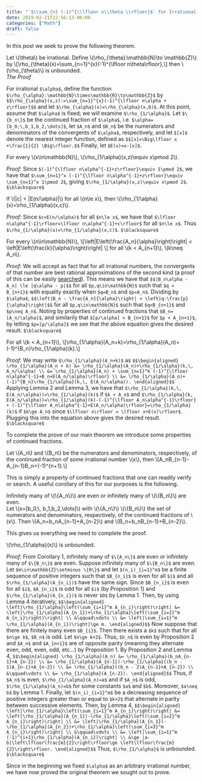 ```yaml
---
title: "`$\\sum_{n} (-1)^{\\lfloor n\\theta \\rfloor}$` for Irrational `$\\theta$`"
date: 2019-02-21T22:56:13-06:00
categories: ["Math"]
draft: false
---
```


In this post we seek to prove the following theorem.

<div class="theorem">
	Let \(\theta\) be irrational. Define \(\rho_{\theta}:\mathbb{N}\to \mathbb{Z}\) by
	\[\rho_{\theta}(x)=\sum_{n=1}^{x}(-1)^{\lfloor n\theta\rfloor},\]
	then \(\rho_{\theta}\) is unbounded.
</div>

<!--more-->

<div class="strike">
	<span><i>The Proof</i></span>
</div>


For irrational `$\alpha$`, define the function `$\rho_{\alpha}:\mathbb{N}\times\mathbb{R}\to\mathbb{Z}$` by
`$$\rho_{\alpha}(x,z):=\sum_{n=1}^{x}(-1)^{\lfloor n\alpha + z\rfloor}$$`
and let `$\rho_{\alpha}(x)=\rho_{\alpha}(x,0)$`.
At this point, assume that `$\alpha$` is fixed; we will examine `$\rho_{1/\alpha}$`. Let `$\{b_n\}$` be the continued fraction of `$\alpha$`, i.e. `$\alpha=[b_0;\,b_1,b_2,\dots]$`, let `$A_n$` and `$B_n$` be the numerators and denominators of the convergents of `$\alpha$`, respectively, and let `$[x]$` denote the nearest integer function, defined as
`$$[x]=\Big\lfloor x +\frac{1}{2} \Big\rfloor.$$`
Finally, let `$E(x)=x-[x]$`.

<div class="lemma">
	For every \(x\in\mathbb{N}\), \(\rho_{1/\alpha}(x,z)\equiv x\pmod 2\).
</div>

_Proof:_ Since `$(-1)^{\lfloor n\alpha^{-1}+z\rfloor}\equiv 1\pmod 2$`, we have that `$\sum_{n=1}^x (-1)^{\lfloor n\alpha^{-1}+z\rfloor}\equiv \sum_{n=1}^x 1\pmod 2$`, giving `$\rho_{1/\alpha}(x,z)\equiv x\pmod 2$`. `$\blacksquare$`

<div class="lemma">
	If \(|c| < |E(n/\alpha)|\) for all \(n\le x\), then \(\rho_{1/\alpha}(x)=\rho_{1/\alpha}(x,c)\).
</div>

_Proof:_ Since `$c<E(n/\alpha)$` for all `$n\le x$`, we have that `$\lfloor n\alpha^{-1}\rfloor=\lfloor n\alpha^{-1}+c\rfloor$` for all `$n\le x$`. Thus `$\rho_{1/\alpha}(x)=\rho_{1/\alpha}(x,c)$`. `$\blacksquare$`

<div class="lemma">
	For every \(n\in\mathbb{N}\),
	\[\left|E\left(\frac{A_n}{\alpha}\right)\right| < \left|E\left(\frac{k}{\alpha}\right)\right| \]
	for all \(k < A_{n+1}\), \(k\neq A_n\).
</div>

_Proof:_ We will accept as fact that for all irrational numbers, the convergents of that number are best rational approximations of the second kind (a proof of this can be easily [searched](https://proofwiki.org/wiki/Convergents_are_Best_Approximations)). This means we have that
`$$|B_n\alpha - A_n| \le |q\alpha - p|$$`
for all `$p,q\in\mathbb{N}$` such that `$q < B_{n+1}$` with equality exactly when `$q=B_n$` and `$p=A_n$`. Dividing by `$\alpha$`,
`$$\left|B_n - \frac{A_n}{\alpha}\right| < \left|q-\frac{p}{\alpha}\right|$$`
for all `$p,q\in\mathbb{N}$` such that `$q<B_{n+1}$` and `$p\neq A_n$`. Noting by properties of continued fractions that `$B_n=[A_n/\alpha]$`, and similarily that `$[p/\alpha] < B_{n+1}$` for `$p < A_{n+1}$`, by letting `$p=[p/\alpha]$` we see that the above equation gives the desired result. `$\blacksquare$`

<div class="lemma">
	For all \(k < A_{n+1}\),
	\[\rho_{1/\alpha}(A_n+k)=\rho_{1/\alpha}(A_n)+(-1)^{B_n}\rho_{1/\alpha}(k).\]
</div>

_Proof:_ We may write `$\rho_{1/\alpha}(A_n+k)$` as
`$$\begin{aligned}
\rho_{1/\alpha}(A_n + k) &= \rho_{1/\alpha}(A_n)+\rho_{1/\alpha}(k,\, A_n/\alpha) \\
&= \rho_{1/\alpha}(A_n) + \sum_{n=1}^k (-1)^{\lfloor n\alpha^{-1}+B_n+E(A_n/\alpha)\rfloor} \\
&= \rho_{1/\alpha}(A_n)+(-1)^{B_n}\rho_{1/\alpha}(k,\, E(A_n/\alpha)).
\end{aligned}$$`
Applying Lemma 2 and Lemma 3, we have that `$\rho_{1/\alpha}(k,\, E(A_n/\alpha))=\rho_{1/\alpha}(k)$` if `$k < A_n$` and `$\rho_{1/\alpha}(k, E(A_n/\alpha))=\rho_{1/\alpha}(k)-(-1)^{\lfloor A_n\alpha^{-1}\rfloor} + (-1)^{\lfloor A_n\alpha^{-1}+E(A_n/\alpha)\rfloor}=\rho_{1/\alpha}(k)$` if `$k\ge A_n$` since `$\lfloor x\rfloor = \lfloor x+E(x)\rfloor$`. Plugging this into the equation above gives the desired result. `$\blacksquare$`

To complete the prove of our main theorem we introduce some properties of continued fractions.

<div class="proposition">
	Let \(A_n\) and \(B_n\) be the numerators and denominators, respectively, of the continued fraction of some irrational number \(x\), then
	\[A_nB_{n-1}-A_{n-1}B_n=(-1)^{n+1}.\]
</div>

This is simply a property of continued fractions that one can readily verify or search. A useful corollary of this for our purposes is the following.

<div class="corollary">
	Infinitely many of \(\{A_n\}\) are even or infinitely many of \(\{B_n\}\) are even.
</div>

<div class="proposition">
	Let \(x=[b_0;\, b_1,b_2,\dots]\) with \(\{A_n\}\) \(\{B_n\}\) the set of numerators and denominators, respectively, of the continued fractions of \(x\). Then \(A_n=b_nA_{n-1}+A_{n-2}\) and \(B_n=b_nB_{n-1}+B_{n-2}\).
</div>

This gives us everything we need to complete the proof.

<div class="theorem">
	\(\rho_{1/\alpha}(x)\) is unbounded.
</div>

_Proof:_ From Corollary 1, infinitely many of `$\{A_n\}$` are even or infinitely many of `$\{B_n\}$` are even. Suppose infinitely many of `$\{B_n\}$` are even. Let `$m\in\mathbb{Z}\setminus \{0\}$` and let `$(n_i)_{i=1}^m$` be a finite sequence of positive integers such that `$B_{n_i}$` is even for all `$i$` and all `$\rho_{1/\alpha}(A_{n_i})$` have the same sign. Since `$B_{n_i}$` is even for all `$i$`, `$A_{n_i}$` is odd for all `$i$` (by Proposition 1) and `$\rho_{1/\alpha}(A_{n_i})$` is never `$0$` by Lemma 1. Then, by using Lemma 4 iteratively,
`$$\begin{aligned}
\left|\rho_{1/\alpha}\left(\sum_{i=1}^m A_{n_i}\right)\right| &= \left|\rho_{1/\alpha}(A_{n_1})+\rho_{1/\alpha}\left(\sum_{i=2}^m A_{n_i}\right)\right| \\
&\qquad\vdots \\
&= \left|\sum_{i=1}^m \rho_{1/\alpha}(A_{n_i})\right|\ge m.
\end{aligned}$$`
Now suppose that there are finitely many even `$B_{i}$`. Then there exists a `$k$` such that for all `$n\ge k$`, `$B_n$` is odd. Let `$n\ge k+2$`. Thus, `$b_n$` is even by Proposition 2 and `$A_n$` and `$A_{n+1}$` are of opposite parity (meaning they alternate even, odd, even, odd, etc...) by Proposition 1. By Proposition 2 and Lemma 4,
`$$\begin{aligned}
\rho_{1/\alpha}(A_n) &= \rho_{1/\alpha}(b_nA_{n-1}+A_{n-2}) \\
&= \rho_{1/\alpha}(A_{n-1})-\rho_{1/\alpha}((b_n - 1)A_{n-1}+A_{n-2}) \\
&= \rho_{1/\alpha}((b_n - 2)A_{n-1}+A_{n-2}) \\
&\qquad\vdots \\
&= \rho_{1/\alpha}(A_{n-2}).
\end{aligned}$$`
Thus, if `$A_n$` is even, `$\rho_{1/\alpha}(A_n)=a$` and if `$A_n$` is odd, `$\rho_{1/\alpha}(A_n)=b$` for some constants `$a$` and `$b$`. Moreover, `$a\neq b$` by Lemma 1. Finally, let `$(n_i)_{i=1}^m$` be a decreasing sequence of positive integers greater than or equal to `$k+2$` that alternate in parity between successive elements. Then, by Lemma 4,
`$$\begin{aligned}
\left|\rho_{1/\alpha}\left(\sum_{i=1}^m A_{n_i}\right)\right| &= \left|\rho_{1/\alpha}(A_{n_1})-\rho_{1/\alpha}\left(\sum_{i=2}^m A_{n_i}\right)\right| \\
&= \left|\rho_{1/\alpha}(A_{n_1})-\rho_{1/\alpha}(A_{n_2})+\rho_{1/\alpha}\left(\sum_{i=3}^m A_{n_i}\right)\right| \\
&\qquad\vdots \\
&= \left|\sum_{i=1}^m (-1)^{i+1}\rho_{1/\alpha}(A_{n_i})\right| \\
&\ge |a-b|\left\lfloor\frac{m}{2}\right\rfloor\ge \left\lfloor\frac{m}{2}\right\rfloor.
\end{aligned}$$`
Thus, `$\rho_{1/\alpha}$` is unbounded. `$\blacksquare$`

Since in the beginning we fixed `$\alpha$` as an arbitrary irrational number, we have now proved the original theorem we sought out to prove.
